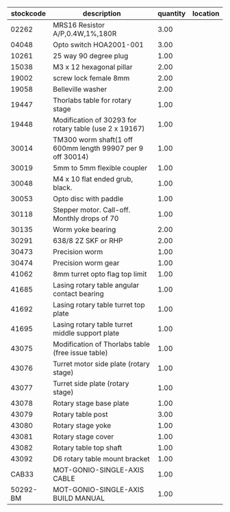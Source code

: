|stockcode|description|quantity|location|
|---------|-----------|--------|--------|
|02262|MRS16 Resistor A/P,0.4W,1%,180R|3.00||
|04048|Opto switch  HOA2001-001|3.00||
|10261|25 way 90 degree plug|1.00||
|15038|M3 x 12 hexagonal pillar|2.00||
|19002|screw lock female 8mm|2.00||
|19058|Belleville washer|2.00||
|19447|Thorlabs table for rotary stage|1.00||
|19448|Modification of 30293 for rotary table (use 2 x 19167)|1.00||
|30014|TM300 worm shaft(1 off 600mm length 99907 per 9 off 30014)|1.00||
|30019|5mm to 5mm flexible coupler|1.00||
|30048|M4 x 10 flat ended grub, black.|1.00||
|30053|Opto disc with paddle|1.00||
|30118|Stepper motor.  Call-off.  Monthly drops of 70|1.00||
|30135|Worm yoke bearing|2.00||
|30291|638/8 2Z   SKF or RHP|2.00||
|30473|Precision worm|1.00||
|30474|Precision worm gear|1.00||
|41062|8mm turret opto flag top limit|1.00||
|41685|Lasing rotary table angular contact bearing|1.00||
|41692|Lasing rotary table turret top plate|1.00||
|41695|Lasing rotary table turret middle support plate|1.00||
|43075|Modification of Thorlabs table (free issue table)|1.00||
|43076|Turret motor side plate (rotary stage)|1.00||
|43077|Turret side plate (rotary stage)|1.00||
|43078|Rotary stage base plate|1.00||
|43079|Rotary table post|3.00||
|43080|Rotary stage yoke|1.00||
|43081|Rotary stage cover|1.00||
|43082|Rotary table top shaft|1.00||
|43092|D6 rotary table mount bracket|1.00||
|CAB33|MOT-GONIO-SINGLE-AXIS CABLE|1.00||
|50292-BM|MOT-GONIO-SINGLE-AXIS BUILD MANUAL|1.00||

